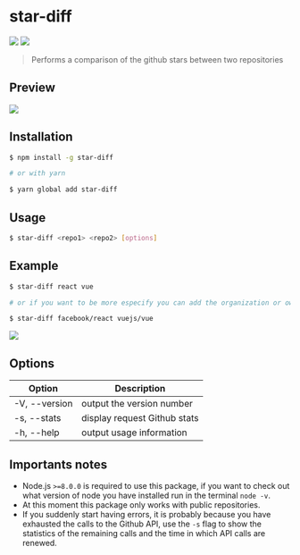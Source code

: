 # star-diff
[<img src="https://img.shields.io/npm/dt/star-diff.svg">](https://www.npmjs.com/package/star-diff)
[<img src="https://img.shields.io/npm/v/star-diff.svg">](https://www.npmjs.com/package/star-diff)
> Performs a comparison of the github stars between two repositories

## Preview

![](https://i.imgur.com/p6asRIl.png)

## Installation

```bash
$ npm install -g star-diff

# or with yarn

$ yarn global add star-diff
```

## Usage

```bash
$ star-diff <repo1> <repo2> [options]
```

## Example

```bash
$ star-diff react vue

# or if you want to be more especify you can add the organization or owner of the repository

$ star-diff facebook/react vuejs/vue
```

![](https://i.imgur.com/bQ6mX9h.png)

## Options

<table>
    <thead>
        <tr>
            <th>Option</th>
            <th>Description</th>
        </tr>
    </thead>
    <tbody>
        <tbody>
            <tr>
                <td>-V, --version</td>
                <td>output the version number</td>
            </tr>
            <tr>
                <td>-s, --stats</td>
                <td>display request Github stats</td>
            </tr>
            <tr>
                <td>-h, --help</td>
                <td>output usage information</td>
            </tr>
        </tbody>
    </tbody>
</table>

## Importants notes

* Node.js `>=8.0.0` is required to use this package, if you want to check out what version of node you have installed run in the terminal `node -v`.
* At this moment this package only works with public repositories.
* If you suddenly start having errors, it is probably because you have exhausted the calls to the Github API, use the `-s` flag to show the statistics of the remaining calls and the time in which API calls are renewed.
